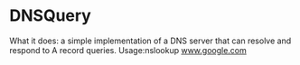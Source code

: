 # DNSQuery
What it does: a simple implementation of a DNS server that can resolve and respond to A record queries.
Usage:nslookup www.google.com
